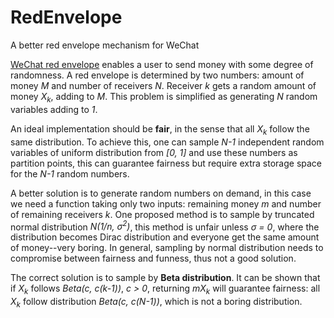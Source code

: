 # RedEnvelope
A better red envelope mechanism for WeChat

[WeChat red envelope](https://en.wikipedia.org/wiki/WeChat_red_envelope}) enables a user to send money with some degree of randomness. A red envelope is determined by two numbers: amount of money *M* and number of receivers *N*. Receiver *k* gets a random amount of money *X<sub>k</sub>*, adding to *M*. This problem is simplified as generating *N* random variables adding to *1*.

An ideal implementation should be **fair**, in the sense that all *X<sub>k</sub>* follow the same distribution. To achieve this, one can sample *N-1* independent random variables of uniform distribution from *[0, 1]* and use these numbers as partition points, this can guarantee fairness but require extra storage space for the *N-1* random numbers.

A better solution is to generate random numbers on demand, in this case we need a function taking only two inputs: remaining money *m* and number of remaining receivers *k*. One proposed method is to sample by truncated normal distribution *N(1/n, σ<sup>2</sup>)*, this method is unfair unless *σ = 0*, where the distribution becomes Dirac distribution and everyone get the same amount of money--very boring. In general, sampling by normal distribution needs to compromise between fairness and funness, thus not a good solution.

The correct solution is to sample by **Beta distribution**. It can be shown that if *X<sub>k</sub>* follows *Beta(c, c(k-1))*, *c > 0*, returning _mX<sub>k</sub>_ will guarantee fairness: all *X<sub>k</sub>* follow distribution *Beta(c, c(N-1))*, which is not a boring distribution.
